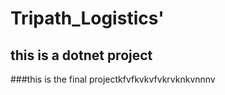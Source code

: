 # Tripath_Logistics'

## this is a dotnet project


###this is the final projectkfvfkvkvfvkrvknkvnnnv
